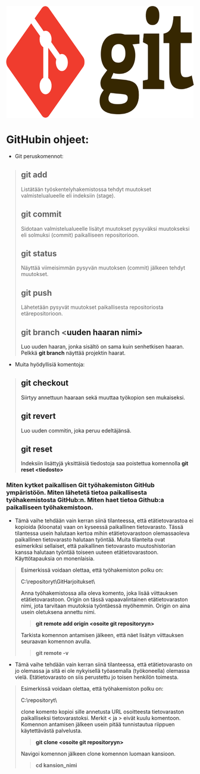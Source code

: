 <img src="Git-logo.svg_.png" width="700" height="300">

# GitHubin ohjeet:
- Git peruskomennot:
> ## git add 
> Listätään työskentelyhakemistossa tehdyt muutokset valmistelualueelle eli indeksiin (stage).
> ## git commit
> Sidotaan valmistelualueelle lisätyt muutokset pysyväksi muutokseksi eli solmuksi (commit) paikalliseen repositorioon.
> ## git status
> Näyttää viimeisimmän pysyvän muutoksen (commit) jälkeen tehdyt muutokset.
> ## git push
> Lähetetään pysyvät muutokset paikallisesta repositoriosta etärepositorioon.
> ## git branch <<a>uuden haaran nimi>
> Luo uuden haaran, jonka sisältö on sama kuin senhetkisen haaran. Pelkkä **git branch** näyttää projektin haarat.

- Muita hyödyllisiä komentoja:
> ## git checkout <haara>
> Siirtyy annettuun haaraan sekä muuttaa työkopion sen mukaiseksi.
> ## git revert
> Luo uuden commitin, joka peruu edeltäjänsä.
> ## git reset
> Indeksiin lisättyjä yksittäisiä tiedostoja saa poistettua komennolla **git reset <<a>tiedosto>**

### Miten kytket paikallisen Git työhakemiston GitHub ympäristöön. Miten lähetetä tietoa paikallisesta työhakemistosta GitHub:n. Miten haet tietoa Github:a paikalliseen työhakemistoon.
- Tämä vaihe tehdään vain kerran siinä tilanteessa, että etätietovarastoa ei kopioida (kloonata) vaan on kyseessä paikallinen tietovarasto. Tässä tilantessa usein halutaan kertoa mihin etätietovarastoon olemassaoleva paikallinen tietovarasto halutaan työntää. Muita tilanteita ovat esimerkiksi sellaiset, että paikallinen tietovarasto muutoshistorian kanssa halutaan työntää toiseen uuteen etätietovarastoon. Käyttötapauksia on monenlaisia.

> Esimerkissä voidaan olettaa, että työhakemiston polku on:
>
> C:\repositoryt\GitHarjoitukset\
> 
> Anna työhakemistossa alla oleva komento, joka lisää viittauksen etätietovarastoon. Origin on tässä vapaavalintainen etätietovaraston nimi, jota tarvitaan muutoksia työntäessä myöhemmin. Origin on aina usein oletuksena annettu nimi.
> 
>> **git remote add origin <<a>osoite git repositoryyn>**
>
> Tarkista komennon antamisen jälkeen, että näet lisätyn viittauksen seuraavan komennon avulla.
> 
>> **git remote -v**

- Tämä vaihe tehdään vain kerran siinä tilanteessa, että etätietovarasto on jo olemassa ja sitä ei ole nykyisellä työasemalla (työkoneella) olemassa vielä. Etätietovarasto on siis perustettu jo toisen henkilön toimesta.

> Esimerkissä voidaan olettaa, että työhakemiston polku on:
>
> C:\repositoryt\
> 
> clone komento kopioi sille annetusta URL osoitteesta tietovaraston paikalliseksi tietovarastoksi. Merkit < ja > eivät kuulu komentoon. Komennon antamisen jälkeen usein pitää tunnistautua riippuen käytettävästä palvelusta.
>
>> **git clone <<a>osoite git repositoryyn>**
>
> Navigoi komennon jälkeen clone komennon luomaan kansioon.
> 
>> **cd kansion_nimi**
